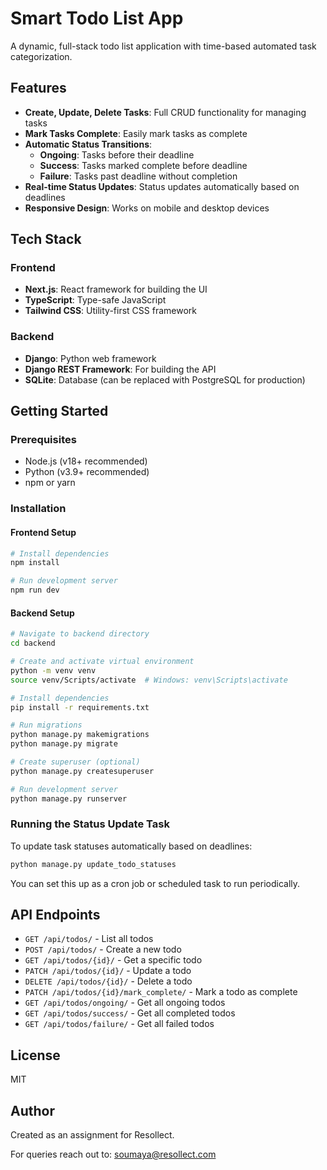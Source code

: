 # Smart Todo List App

A dynamic, full-stack todo list application with time-based automated task categorization.

## Features

- **Create, Update, Delete Tasks**: Full CRUD functionality for managing tasks
- **Mark Tasks Complete**: Easily mark tasks as complete
- **Automatic Status Transitions**:
  - **Ongoing**: Tasks before their deadline
  - **Success**: Tasks marked complete before deadline
  - **Failure**: Tasks past deadline without completion
- **Real-time Status Updates**: Status updates automatically based on deadlines
- **Responsive Design**: Works on mobile and desktop devices

## Tech Stack

### Frontend
- **Next.js**: React framework for building the UI
- **TypeScript**: Type-safe JavaScript
- **Tailwind CSS**: Utility-first CSS framework

### Backend
- **Django**: Python web framework
- **Django REST Framework**: For building the API
- **SQLite**: Database (can be replaced with PostgreSQL for production)

## Getting Started

### Prerequisites
- Node.js (v18+ recommended)
- Python (v3.9+ recommended)
- npm or yarn

### Installation

#### Frontend Setup
```bash
# Install dependencies
npm install

# Run development server
npm run dev
```

#### Backend Setup
```bash
# Navigate to backend directory
cd backend

# Create and activate virtual environment
python -m venv venv
source venv/Scripts/activate  # Windows: venv\Scripts\activate

# Install dependencies
pip install -r requirements.txt

# Run migrations
python manage.py makemigrations
python manage.py migrate

# Create superuser (optional)
python manage.py createsuperuser

# Run development server
python manage.py runserver
```

### Running the Status Update Task
To update task statuses automatically based on deadlines:

```bash
python manage.py update_todo_statuses
```

You can set this up as a cron job or scheduled task to run periodically.

## API Endpoints

- `GET /api/todos/` - List all todos
- `POST /api/todos/` - Create a new todo
- `GET /api/todos/{id}/` - Get a specific todo
- `PATCH /api/todos/{id}/` - Update a todo
- `DELETE /api/todos/{id}/` - Delete a todo
- `PATCH /api/todos/{id}/mark_complete/` - Mark a todo as complete
- `GET /api/todos/ongoing/` - Get all ongoing todos
- `GET /api/todos/success/` - Get all completed todos
- `GET /api/todos/failure/` - Get all failed todos

## License

MIT

## Author

Created as an assignment for Resollect.

For queries reach out to: soumaya@resollect.com
